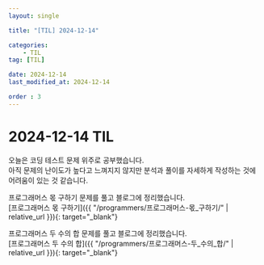 ```yaml
---
layout: single

title: "[TIL] 2024-12-14"

categories:
    - TIL
tag: [TIL]

date: 2024-12-14
last_modified_at: 2024-12-14

order : 3
---
```


# 2024-12-14 TIL

오늘은 코딩 테스트 문제 위주로 공부했습니다.  
아직 문제의 난이도가 높다고 느껴지지 않지만 분석과 풀이를 자세하게 작성하는 것에 어려움이 있는 것 같습니다.

프로그래머스 몫 구하기 문제를 풀고 블로그에 정리했습니다.  
[프로그래머스 몫 구하기]({{ "/programmers/프로그래머스-몫_구하기/" | relative_url }}){: target="_blank"}

프로그래머스 두 수의 합 문제를 풀고 블로그에 정리했습니다.  
[프로그래머스 두 수의 합]({{ "/programmers/프로그래머스-두_수의_합/" | relative_url }}){: target="_blank"}